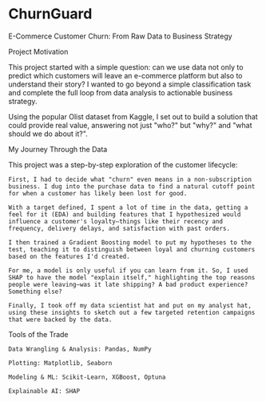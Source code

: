 # ChurnGuard

E-Commerce Customer Churn: From Raw Data to Business Strategy

Project Motivation

This project started with a simple question: can we use data not only to predict which customers will leave an e-commerce platform but also to understand their story? I wanted to go beyond a simple classification task and complete the full loop from data analysis to actionable business strategy.

Using the popular Olist dataset from Kaggle, I set out to build a solution that could provide real value, answering not just "who?" but "why?" and "what should we do about it?".

My Journey Through the Data

This project was a step-by-step exploration of the customer lifecycle:

    First, I had to decide what "churn" even means in a non-subscription business. I dug into the purchase data to find a natural cutoff point for when a customer has likely been lost for good.

    With a target defined, I spent a lot of time in the data, getting a feel for it (EDA) and building features that I hypothesized would influence a customer's loyalty—things like their recency and frequency, delivery delays, and satisfaction with past orders.

    I then trained a Gradient Boosting model to put my hypotheses to the test, teaching it to distinguish between loyal and churning customers based on the features I'd created.

    For me, a model is only useful if you can learn from it. So, I used SHAP to have the model "explain itself," highlighting the top reasons people were leaving—was it late shipping? A bad product experience? Something else?

    Finally, I took off my data scientist hat and put on my analyst hat, using these insights to sketch out a few targeted retention campaigns that were backed by the data.

Tools of the Trade

    Data Wrangling & Analysis: Pandas, NumPy

    Plotting: Matplotlib, Seaborn

    Modeling & ML: Scikit-Learn, XGBoost, Optuna

    Explainable AI: SHAP
